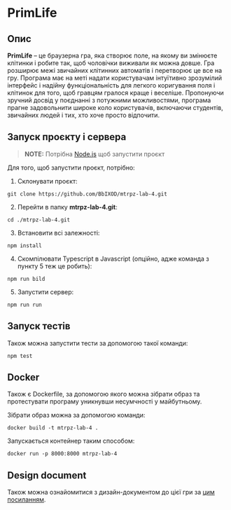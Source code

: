# PrimLife

## Опис

**PrimLife** – це браузерна гра, яка створює поле, на якому ви змінюєте клітинки і робите так, щоб чоловічки виживали як можна довше. Гра розширює межі звичайних клітинних автоматів і перетворює це все на гру. Програма має на меті надати користувачам інтуїтивно зрозумілий інтерфейс і надійну функціональність для легкого коригування поля і клітинок для того, щоб гравцям гралося краще і веселіше. Пропонуючи зручний досвід у поєднанні з потужними можливостями, програма прагне задовольнити широке коло користувачів, включаючи студентів, звичайних людей і тих, хто хоче просто відпочити.

## Запуск проєкту і сервера

> **NOTE:** Потрібна [Node.js](https://nodejs.org/en/download) щоб запустити проєкт

Для того, щоб запустити проєкт, потрібно:

1. Склонувати проєкт:
```
git clone https://github.com/BbIXOD/mtrpz-lab-4.git
```

2. Перейти в папку **mtrpz-lab-4.git**:
```
cd ./mtrpz-lab-4.git
```

3. Встановити всі залежності:
```
npm install
```

4. Скомпілювати Typescript в Javascript (опційно, адже команда з пункту 5 теж це робить):
```
npm run bild
```

5. Запустити сервер:
```
npm run run
```

## Запуск тестів

Також можна запустити тести за допомогою такої команди:
```
npm test
```

## Docker

Також є Dockerfile, за допомогою якого можна зібрати образ та протестувати програму уникнувши несумчності у майбутньому.

Зібрати образ можна за допомогою команди:
```
docker build -t mtrpz-lab-4 .
```

Запускається контейнер таким способом:
```
docker run -p 8000:8000 mtrpz-lab-4
```
## Design document

Також можна ознайомитися з дизайн-документом до цієї гри за [цим посиланням](https://docs.google.com/document/d/1C4xMHSAXqFZelGPNYg54PYcwgsXlz5gRBmsSGYTV8NE/edit).
